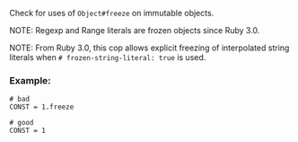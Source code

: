 Check for uses of `Object#freeze` on immutable objects.

NOTE: Regexp and Range literals are frozen objects since Ruby 3.0.

NOTE: From Ruby 3.0, this cop allows explicit freezing of interpolated
string literals when `# frozen-string-literal: true` is used.

### Example:
    # bad
    CONST = 1.freeze

    # good
    CONST = 1